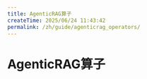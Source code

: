 ```yaml
---
title: AgenticRAG算子
createTime: 2025/06/24 11:43:42
permalink: /zh/guide/agenticrag_operators/
---
```


# AgenticRAG算子